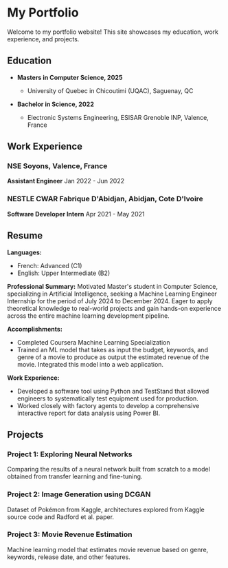 # My Portfolio

Welcome to my portfolio website! This site showcases my education, work experience, and projects.

## Education

- **Masters in Computer Science, 2025**
  - University of Quebec in Chicoutimi (UQAC), Saguenay, QC

- **Bachelor in Science, 2022**
  - Electronic Systems Engineering, ESISAR Grenoble INP, Valence, France

## Work Experience

### NSE Soyons, Valence, France
**Assistant Engineer**
Jan 2022 - Jun 2022

### NESTLE CWAR Fabrique D'Abidjan, Abidjan, Cote D'Ivoire
**Software Developer Intern**
Apr 2021 - May 2021

## Resume

**Languages:**
- French: Advanced (C1)
- English: Upper Intermediate (B2)

**Professional Summary:**
Motivated Master's student in Computer Science, specializing in Artificial Intelligence, seeking a Machine Learning Engineer Internship for the period of July 2024 to December 2024. Eager to apply theoretical knowledge to real-world projects and gain hands-on experience across the entire machine learning development pipeline.

**Accomplishments:**
- Completed Coursera Machine Learning Specialization
- Trained an ML model that takes as input the budget, keywords, and genre of a movie to produce as output the estimated revenue of the movie. Integrated this model into a web application.

**Work Experience:**
- Developed a software tool using Python and TestStand that allowed engineers to systematically test equipment used for production.
- Worked closely with factory agents to develop a comprehensive interactive report for data analysis using Power BI.

## Projects

### Project 1: Exploring Neural Networks
Comparing the results of a neural network built from scratch to a model obtained from transfer learning and fine-tuning.

### Project 2: Image Generation using DCGAN
Dataset of Pokémon from Kaggle, architectures explored from Kaggle source code and Radford et al. paper.

### Project 3: Movie Revenue Estimation
Machine learning model that estimates movie revenue based on genre, keywords, release date, and other features.
